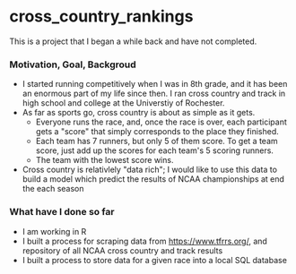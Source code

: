 # cross_country_rankings

This is a project that I began a while back and have not completed. 

### Motivation, Goal, Backgroud

- I started running competitively when I was in 8th grade, and it has been an enormous part of my life since then. I ran cross country and track in high school and college at the Universtiy of Rochester. 
- As far as sports go, cross country is about as simple as it gets. 
  - Everyone runs the race, and, once the race is over, each participant gets a "score" that simply corresponds to the place they finished.  
  - Each team has 7 runners, but only 5 of them score. To get a team score, just add up the scores for each team's 5 scoring runners.
  - The team with the lowest score wins.
-  Cross country is relativlely "data rich"; I would like to use this data to build a model which predict the results of NCAA championships at end the each season

### What have I done so far 
- I am working in R
- I built a process for scraping data from https://www.tfrrs.org/, and repository of all NCAA cross country and track results
- I built a process to store data for a given race into a local SQL database
